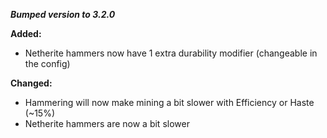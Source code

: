 ***Bumped version to 3.2.0***

**Added:**
- Netherite hammers now have 1 extra durability modifier (changeable in the config)

**Changed:**
- Hammering will now make mining a bit slower with Efficiency or Haste (~15%)
- Netherite hammers are now a bit slower